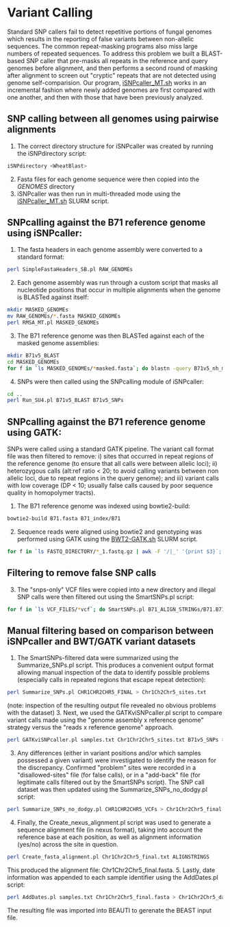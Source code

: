 # Variant Calling
Standard SNP callers fail to detect repetitive portions of fungal genomes which results in the reporting of false variants between non-allelic sequences. The common repeat-masking programs also miss large numbers of repeated sequences. To address this problem we built a BLAST-based SNP caller that pre-masks  all repeats in the reference and query genomes before alignment, and then performs a second round of masking after alignment to screen out "cryptic" repeats that are not detected using genome self-comparision. Our program, [iSNPcaller_MT.sh](/scripts/iSNPcaller_MT.sh) works in an incremental fashion where newly added genomes are first compared with one another, and then with those that have been previously analyzed.

## SNP calling between all genomes using pairwise alignments
1. The correct directory structure for iSNPcaller was created by running the iSNPdirectory script:
```bash
iSNPdirectory <WheatBlast>
```
2. Fasta files for each genome sequence were then copied into the *GENOMES* directory
3. iSNPcaller was then run in multi-threaded mode using the [iSNPcaller_MT.sh](/scripts/iSNPcaller_MT.sh) SLURM script.

## SNPcalling against the B71 reference genome using iSNPcaller:

1. The fasta headers in each genome assembly were converted to a standard format:
```bash
perl SimpleFastaHeaders_SB.pl RAW_GENOMEs
```
2. Each genome assembly was run through a custom script that masks all nucleotide positions that occur in multiple alignments when the genome is BLASTed against itself:
```bash
mkdir MASKED_GENOMEs
mv RAW_GENOMEs/*.fasta MASKED_GENOMEs
perl RMSA_MT.pl MASKED_GENOMEs
```
3. The B71 reference genome was then BLASTed against each of the masked genome assemblies:
```bash
mkdir B71v5_BLAST
cd MASKED_GENOMEs
for f in `ls MASKED_GENOMEs/*masked.fasta`; do blastn -query B71v5_nh_masked.fasta -subject $f -evalue 1e-20 -max_target_seqs 2000 -outfmt '6 qseqid sseqid qstart qend sstart send btop' > ../B71v5_BLAST/B71v5.$f.BLAST; done
```
4. SNPs were then called using the SNPcalling module of iSNPcaller:
```bash
cd ..
perl Run_SU4.pl B71v5_BLAST B71v5_SNPs
```
## SNPcalling against the B71 reference genome using GATK:
SNPs were called using a standard GATK pipeline. The variant call format file was then filtered to remove: i) sites that occurred in repeat regions of the reference genome (to ensure that all calls were between allelic loci); ii) heterozygous calls (alt:ref ratio < 20; to avoid calling variants between non allelic loci, due to repeat regions in the query genome); and iii) variant calls with low coverage (DP < 10; usually false calls caused by poor sequence quality in homopolymer tracts).

1. The B71 reference genome was indexed using bowtie2-build:
```bash
bowtie2-build B71.fasta B71_index/B71
```
2. Sequence reads were aligned using bowtie2 and genotyping was performed using GATK using the [BWT2-GATK.sh](/scripts/BWT2-GATK.sh) SLURM script.
```bash
for f in `ls FASTQ_DIRECTORY/*_1.fastq.gz | awk -F '/|_' '{print $3}`; do sbatch BWT2-GATK.sh B71.fasta FASTQ_DIRECTORY $f; done
```
## Filtering to remove false SNP calls
3. The "snps-only" VCF files were copied into a new directory and illegal SNP calls were then filtered out using the SmartSNPs.pl script:
```bash
for f in `ls VCF_FILES/*vcf`; do SmartSNPs.pl B71_ALIGN_STRINGs/B71.B71_alignments $f 20 10; done   # alt:ref ratio >= 20; read coverage >= 10
```

## Manual filtering based on comparison between iSNPcaller and BWT/GATK variant datasets
1. The SmartSNPs-filtered data were summarized using the Summarize_SNPs.pl script. This produces a convenient output format allowing manual inspection of the data to identify possible problems (especially calls in repeated regions that escape repeat detection):
```bash
perl Summarize_SNPs.pl CHR1CHR2CHR5_FINAL > Chr1Ch2Chr5_sites.txt
```
(note: inspection of the resulting output file revealed no obvious problems with the dataset)
3. Next, we used the GATKviSNPcaller.pl script to compare variant calls made using the  "genome assembly x reference genome" strategy versus the "reads x reference genome" approach.
```bash
perl GATKviSNPcaller.pl samples.txt Chr1Chr2Chr5_sites.txt B71v5_SNPs > Chr1Chr2Chr5_GATKviSNPs.txt
```
3.   Any differences (either in variant positions and/or which samples possessed a given variant) were investigated to identify the reason for the discrepancy. Confirmed "problem" sites were recorded in a "disallowed-sites" file (for false calls), or in a "add-back" file (for legitimate calls filtered out by the SmartSNPs script). The SNP call dataset was then updated using the Summarize_SNPs_no_dodgy.pl script:
```bash
perl Summarize_SNPs_no_dodgy.pl CHR1CHR2CHR5_VCFs > Chr1Chr2Chr5_final.txt
```
4. Finally, the Create_nexus_alignment.pl script was used to generate a sequence alignment file (in nexus format), taking into account the reference base at each position, as well as alignment information (yes/no) across the site in question.
```bash
perl Create_fasta_alignment.pl Chr1Chr2Chr5_final.txt ALIGNSTRINGS
```
This produced the alignment file: Chr1Chr2Chr5_final.fasta.
5. Lastly, date information was appended to each sample identifier using the AddDates.pl script:
```bash
perl AddDates.pl samples.txt Chr1Chr2Chr5_final.fasta > Chr1Chr2Chr5_dated.fasta
```
The resulting file was imported into BEAUTI to gerenate the BEAST input file.

